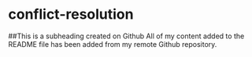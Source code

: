 # conflict-resolution

##This is a subheading created on Github
All of my content added to the README file has been added from my remote Github repository.
